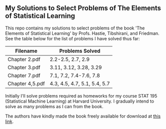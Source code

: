 ## My Solutions to Select Problems of The Elements of Statistical Learning
This repo contains my solutions to select problems of the book 'The Elements of Statistical Learning' by Profs. Hastie, Tibshirani, and Friedman. See the table below for the list of problems I have solved thus far:

|Filename       |Problems Solved            |
|---------------|---------------------------|
|Chapter 2.pdf  |2.2-2.5, 2.7, 2.9          |
|Chapter 3.pdf  |3.11, 3.12, 3.28, 3.29          |
|Chapter 7.pdf  |7.1, 7.2, 7.4-7.6, 7.8     |
|Chapter 4,5.pdf  |4.3, 4.5, 4.7, 5.1, 5.4, 5.7     |

Initially I'll solve problems required as homeworks for my course STAT 195 (Statistical Machine Learning) at Harvard University. I gradually intend to solve as many problems as I can from the book.

The authors have kindly made the book freely available for download at [this link](https://web.stanford.edu/~hastie/Papers/ESLII.pdf).


